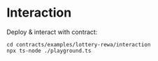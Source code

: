 # Interaction

Deploy & interact with contract:

```
cd contracts/examples/lottery-rewa/interaction
npx ts-node ./playground.ts
```

